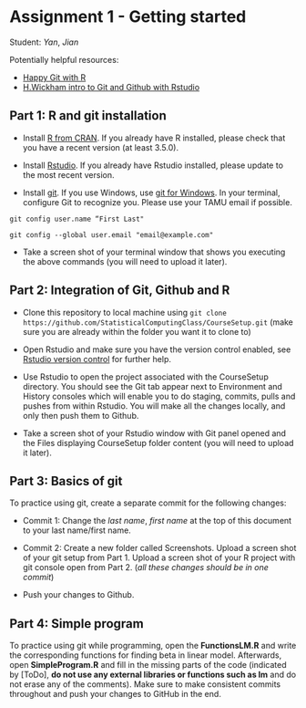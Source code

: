 # Assignment 1 - Getting started

Student: *Yan*, *Jian*

Potentially helpful resources:

  * [Happy Git with R](https://happygitwithr.com)
  * [H.Wickham intro to Git and Github with Rstudio](http://r-pkgs.had.co.nz/git.html#git-rstudio)

## Part 1: R and git installation

* Install [R from CRAN](https://cran.r-project.org). If you already have R installed, please check that you have a recent version (at least 3.5.0).

* Install [Rstudio](https://www.rstudio.com/products/rstudio/#Desktop). If you already have Rstudio installed, please update to the most recent version.

* Install [git](https://git-scm.com). If you use Windows, use [git for Windows](https://gitforwindows.org). In your terminal, configure Git to recognize you. Please use your TAMU email if possible.

`git config user.name “First Last"`

`git config --global user.email "email@example.com"`

* Take a screen shot of your terminal window that shows you executing the above commands (you will need to upload it later).


## Part 2: Integration of Git, Github and R

* Clone this repository to local machine using
`git clone https://github.com/StatisticalComputingClass/CourseSetup.git` (make sure you are already within the folder you want it to clone to)

* Open Rstudio and make sure you have the version control enabled, see [Rstudio version control](https://support.rstudio.com/hc/en-us/articles/200532077?version=1.1.463&mode=desktop) for further help.

* Use Rstudio to open the project associated with the CourseSetup directory. You should see the Git tab appear next to Environment and History consoles which will enable you to do staging, commits, pulls and pushes from within Rstudio. You will make all the changes locally, and only then push them to Github.

* Take a screen shot of your Rstudio window with Git panel opened and the Files displaying CourseSetup folder content (you will need to upload it later).

## Part 3: Basics of git

To practice using git, create a separate commit for the following changes:

* Commit 1: Change the *last name*, *first name* at the top of this document to your last name/first name.

* Commit 2: Create a new folder called Screenshots. Upload a screen shot of your git setup from Part 1. Upload a screen shot of your R project with git console open from Part 2. (*all these changes should be in one commit*)

* Push your changes to Github.

## Part 4: Simple program

To practice using git while programming, open the **FunctionsLM.R** and write the corresponding functions for finding beta in linear model. Afterwards, open **SimpleProgram.R** and fill in the missing parts of the code (indicated by [ToDo], **do not use any external libraries or functions such as lm** and do not erase any of the comments). Make sure to make consistent commits throughout and push your changes to GitHub in the end.


